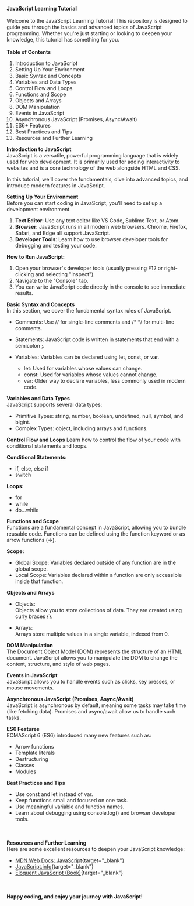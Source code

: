 **JavaScript Learning Tutorial** </br></br>
Welcome to the JavaScript Learning Tutorial! This repository is designed to guide you through the basics and advanced topics of JavaScript programming. Whether you're just starting or looking to deepen your knowledge, this tutorial has something for you.</br></br>
**Table of Contents**</br>
1. Introduction to JavaScript</br>
2. Setting Up Your Environment</br>
3. Basic Syntax and Concepts</br>
4. Variables and Data Types</br>
5. Control Flow and Loops</br>
6. Functions and Scope</br>
7. Objects and Arrays</br>
8. DOM Manipulation</br>
9. Events in JavaScript</br>
10. Asynchronous JavaScript (Promises, Async/Await)</br>
11. ES6+ Features</br>
12. Best Practices and Tips</br>
13. Resources and Further Learning</br>

**Introduction to JavaScript**</br>
JavaScript is a versatile, powerful programming language that is widely used for web development. It is primarily used for adding interactivity to websites and is a core technology of the web alongside HTML and CSS.</br>

In this tutorial, we'll cover the fundamentals, dive into advanced topics, and introduce modern features in JavaScript.</br>

**Setting Up Your Environment**</br>
Before you can start coding in JavaScript, you'll need to set up a development environment.<br>

1. **Text Editor**: Use any text editor like VS Code, Sublime Text, or Atom.<br>
2. **Browser**: JavaScript runs in all modern web browsers. Chrome, Firefox, Safari, and Edge all support JavaScript.<br>
3. **Developer Tools**: Learn how to use browser developer tools for debugging and testing your code.<br>

**How to Run JavaScript:**<br>
1. Open your browser's developer tools (usually pressing F12 or right-clicking and selecting "Inspect").<br>
2. Navigate to the "Console" tab.<br>
3. You can write JavaScript code directly in the console to see immediate results.<br>


**Basic Syntax and Concepts**<br>
In this section, we cover the fundamental syntax rules of JavaScript.<br>

* Comments: Use // for single-line comments and /* */ for multi-line comments.<br>
* Statements: JavaScript code is written in statements that end with a semicolon ;.<br>
* Variables: Variables can be declared using let, const, or var.<br>

   * let: Used for variables whose values can change.<br>
   * const: Used for variables whose values cannot change.<br>
   * var: Older way to declare variables, less commonly used in modern code.<br>

**Variables and Data Types**<br>
JavaScript supports several data types:<br>

* Primitive Types: string, number, boolean, undefined, null, symbol, and bigint.<br>
* Complex Types: object, including arrays and functions.<br>

**Control Flow and Loops**
Learn how to control the flow of your code with conditional statements and loops.<br>

**Conditional Statements:**<br>
* if, else, else if<br>
* switch<br>

**Loops:**<br>
* for<br>
* while<br>
* do...while<br>

**Functions and Scope**<br>
Functions are a fundamental concept in JavaScript, allowing you to bundle reusable code. Functions can be defined using the function keyword or as arrow functions (=>).<br>

**Scope:**<br>
* Global Scope: Variables declared outside of any function are in the global scope.<br>
* Local Scope: Variables declared within a function are only accessible inside that function.<br>

**Objects and Arrays**<br>
* Objects:<br>
Objects allow you to store collections of data. They are created using curly braces {}.<br>

* Arrays:<br>
Arrays store multiple values in a single variable, indexed from 0.


**DOM Manipulation**<br>
The Document Object Model (DOM) represents the structure of an HTML document. JavaScript allows you to manipulate the DOM to change the content, structure, and style of web pages.<br>

**Events in JavaScript**<br>
JavaScript allows you to handle events such as clicks, key presses, or mouse movements.<br>

**Asynchronous JavaScript (Promises, Async/Await)**<br>
JavaScript is asynchronous by default, meaning some tasks may take time (like fetching data). Promises and async/await allow us to handle such tasks.<br>

**ES6 Features**<br>
ECMAScript 6 (ES6) introduced many new features such as:<br>

* Arrow functions<br>
* Template literals<br>
* Destructuring<br>
* Classes<br>
* Modules<br>

**Best Practices and Tips**<br>
* Use const and let instead of var.<br>
* Keep functions small and focused on one task.<br>
* Use meaningful variable and function names.<br>
* Learn about debugging using console.log() and browser developer tools.<br><br><br>


**Resources and Further Learning**<br>
Here are some excellent resources to deepen your JavaScript knowledge:<br>

* [MDN Web Docs: JavaScript](https://developer.mozilla.org/en-US/docs/Web/JavaScript){target="_blank"}<br>
* [JavaScript.info](https://javascript.info/){target="_blank"}<br>
* [Eloquent JavaScript (Book)](https://eloquentjavascript.net/){target="_blank"}<br><br><br>

**Happy coding, and enjoy your journey with JavaScript!**
